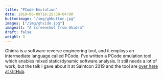 ```yaml
---
title: "PCode Emulation"
date: 2019-06-09T16:25:58-04:00
buttonimage: "/img/ghbutton.jpg"
images: ["/img/ghside.jpg"]
imagealt: "A screenshot from Ghidra"
draft: false
weight: 3
---
```


Ghidra is a software reverse engineering tool, and it employs an intermediate language called PCode.  I've written a PCode emulation tool which enables mixed static/dynamic software analysis.  It still needs a lot of work, but the talk I gave about it at Saintcon 2019 and the tool are [over here at GitHub](https://github.com/kc0bfv/Saintcon2019GhidraTalk).

